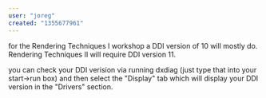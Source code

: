 ```yaml
---
user: "joreg"
created: "1355677961"
---
```


for the Rendering Techniques I workshop a DDI version of 10 will mostly do.
Rendering Techniques II will require DDI version 11.

you can check your DDI verision via running dxdiag (just type that into your start->run box) and then select the "Display" tab which will display your DDI version in the "Drivers" section. 
